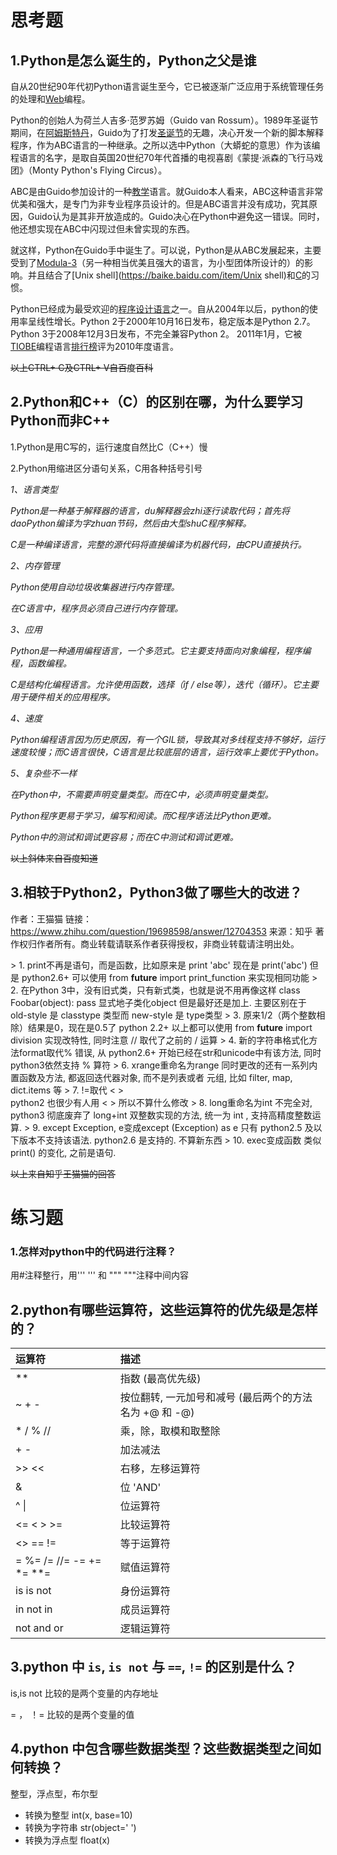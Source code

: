 # 思考题

## 1.Python是怎么诞生的，Python之父是谁

自从20世纪90年代初Python语言诞生至今，它已被逐渐广泛应用于系统管理任务的处理和[Web](https://baike.baidu.com/item/Web/150564)编程。

Python的创始人为荷兰人吉多·范罗苏姆（Guido van Rossum）。1989年圣诞节期间，在[阿姆斯特丹](https://baike.baidu.com/item/阿姆斯特丹/2259975)，Guido为了打发[圣诞节](https://baike.baidu.com/item/圣诞节/127881)的无趣，决心开发一个新的脚本解释程序，作为ABC语言的一种继承。之所以选中Python（大蟒蛇的意思）作为该编程语言的名字，是取自英国20世纪70年代首播的电视喜剧《蒙提·派森的飞行马戏团》（Monty Python's Flying Circus）。

ABC是由Guido参加设计的一种[教学](https://baike.baidu.com/item/教学)语言。就Guido本人看来，ABC这种语言非常优美和强大，是专门为非专业程序员设计的。但是ABC语言并没有成功，究其原因，Guido认为是其非开放造成的。Guido决心在Python中避免这一错误。同时，他还想实现在ABC中闪现过但未曾实现的东西。

就这样，Python在Guido手中诞生了。可以说，Python是从ABC发展起来，主要受到了[Modula-3](https://baike.baidu.com/item/Modula-3/17009923)（另一种相当优美且强大的语言，为小型团体所设计的）的影响。并且结合了[Unix shell](https://baike.baidu.com/item/Unix shell)和[C](https://baike.baidu.com/item/C/7252092)的习惯。

Python已经成为最受欢迎的[程序设计语言](https://baike.baidu.com/item/程序设计语言/2317999)之一。自从2004年以后，python的使用率呈线性增长。Python 2于2000年10月16日发布，稳定版本是Python 2.7。Python 3于2008年12月3日发布，不完全兼容Python 2。 2011年1月，它被[TIOBE](https://baike.baidu.com/item/TIOBE)编程语言[排行榜](https://baike.baidu.com/item/排行榜/4895)评为2010年度语言。

~~以上CTRL\+ C及CTRL\+ V自百度百科~~

## 2.Python和C++（C）的区别在哪，为什么要学习Python而非C++

1.Python是用C写的，运行速度自然比C（C++）慢

2.Python用缩进区分语句关系，C用各种括号引号

*1、语言类型*

*Python是一种基于解释器的语言，du解释器会zhi逐行读取代码；首先将daoPython编译为字zhuan节码，然后由大型shuC程序解释。*

*C是一种编译语言，完整的源代码将直接编译为机器代码，由CPU直接执行。*

*2、内存管理*

*Python使用自动垃圾收集器进行内存管理。*

*在C语言中，程序员必须自己进行内存管理。*

*3、应用*

*Python是一种通用编程语言，一个多范式。它主要支持面向对象编程，程序编程，函数编程。*

*C是结构化编程语言。允许使用函数，选择（if / else等），迭代（循环）。它主要用于硬件相关的应用程序。*

*4、速度*

*Python编程语言因为历史原因，有一个GIL锁，导致其对多线程支持不够好，运行速度较慢；而C语言很快，C语言是比较底层的语言，运行效率上要优于Python。*

*5、复杂些不一样*

*在Python中，不需要声明变量类型。而在C中，必须声明变量类型。*

*Python程序更易于学习，编写和阅读。而C程序语法比Python更难。*

*Python中的测试和调试更容易；而在C中测试和调试更难。*

~~以上斜体来自百度知道~~

## 3.相较于Python2，Python3做了哪些大的改进？

作者：王猫猫
链接：https://www.zhihu.com/question/19698598/answer/12704353
来源：知乎
著作权归作者所有。商业转载请联系作者获得授权，非商业转载请注明出处。



\>  1. print不再是语句，而是函数，比如原来是 print 'abc' 现在是 print('abc')
但是 python2.6+ 可以使用 from __future__ import print_function 来实现相同功能
\>  2. 在Python 3中，没有旧式类，只有新式类，也就是说不用再像这样 class Foobar(object): pass 显式地子类化object
但是最好还是加上. 主要区别在于 old-style 是 classtype 类型而 new-style 是 type类型
\>  3. 原来1/2（两个整数相除）结果是0，现在是0.5了
python 2.2+ 以上都可以使用 from __future__ import division 实现改特性, 同时注意 // 取代了之前的 / 运算
\>  4. 新的字符串格式化方法format取代%
错误, 从 python2.6+ 开始已经在str和unicode中有该方法, 同时 python3依然支持 % 算符
\>  6. xrange重命名为range
同时更改的还有一系列内置函数及方法, 都返回迭代器对象, 而不是列表或者 元组, 比如 filter, map, dict.items 等
\>  7. !=取代  <   >  
python2 也很少有人用  <  >  所以不算什么修改
\>  8. long重命名为int
不完全对, python3 彻底废弃了 long+int 双整数实现的方法, 统一为 int , 支持高精度整数运算.
\>  9. except Exception, e变成except (Exception) as e
只有 python2.5 及以下版本不支持该语法. python2.6 是支持的. 不算新东西
\>  10. exec变成函数
类似 print() 的变化, 之前是语句.

~~以上来自知乎王猫猫的回答~~

# 练习题

### 1.怎样对python中的代码进行注释？

用#注释整行，用'''   '''  和  """   """注释中间内容

## 2.python有哪些运算符，这些运算符的优先级是怎样的？

| 运算符                   | 描述                                                   |
| :----------------------- | :----------------------------------------------------- |
| **                       | 指数 (最高优先级)                                      |
| ~ + -                    | 按位翻转, 一元加号和减号 (最后两个的方法名为 +@ 和 -@) |
| * / % //                 | 乘，除，取模和取整除                                   |
| + -                      | 加法减法                                               |
| >> <<                    | 右移，左移运算符                                       |
| &                        | 位 'AND'                                               |
| ^ \|                     | 位运算符                                               |
| <= < > >=                | 比较运算符                                             |
| <> == !=                 | 等于运算符                                             |
| = %= /= //= -= += *= **= | 赋值运算符                                             |
| is is not                | 身份运算符                                             |
| in not in                | 成员运算符                                             |
| not and or               | 逻辑运算符                                             |

## 3.python 中 `is`, `is not` 与 `==`, `!=` 的区别是什么？

is,is not 比较的是两个变量的内存地址

= ， ！= 比较的是两个变量的值

## 4.python 中包含哪些数据类型？这些数据类型之间如何转换？

整型，浮点型，布尔型

- 转换为整型 int(x, base=10)
- 转换为字符串 str(object=' ')
- 转换为浮点型 float(x)

